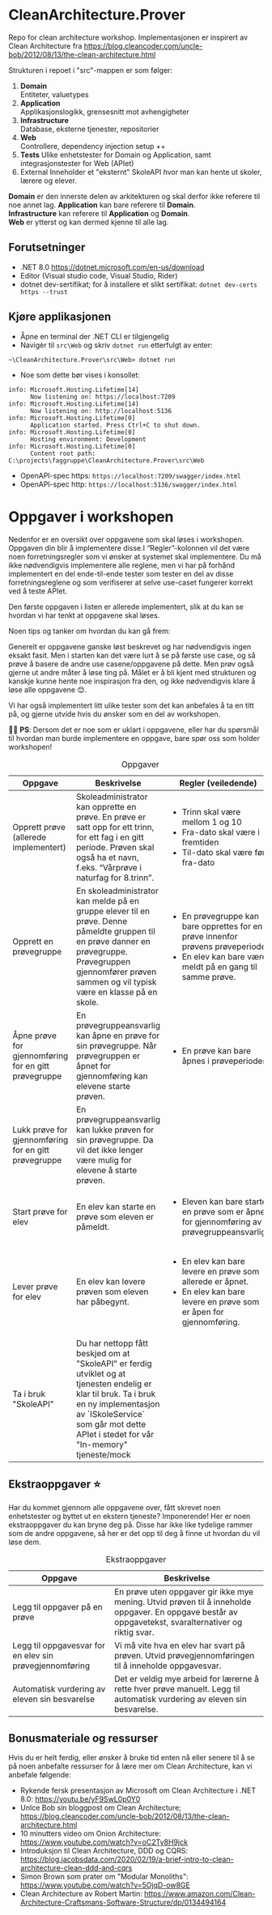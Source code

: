 # CleanArchitecture.Prover

Repo for clean architecture workshop.
Implementasjonen er inspirert av Clean Architecture fra https://blog.cleancoder.com/uncle-bob/2012/08/13/the-clean-architecture.html

Strukturen i repoet i "src"-mappen er som følger:

1. **Domain**  
   Entiteter, valuetypes
2. **Application**  
   Applikasjonslogikk, grensesnitt mot avhengigheter
3. **Infrastructure**  
   Database, eksterne tjenester, repositorier
4. **Web**  
   Controllere, dependency injection setup ++
5. **Tests**
   Ulike enhetstester for Domain og Application, samt integrasjonstester for Web (APIet)
6. External
   Inneholder et "eksternt" SkoleAPI hvor man kan hente ut skoler, lærere og elever.

**Domain** er den innerste delen av arkitekturen og skal derfor ikke referere til noe annet lag.
**Application** kan bare referere til **Domain**.  
**Infrastructure** kan referere til **Application** og **Domain**.  
**Web** er ytterst og kan dermed kjenne til alle lag.

## Forutsetninger

- .NET 8.0 https://dotnet.microsoft.com/en-us/download
- Editor (Visual studio code, Visual Studio, Rider)
- dotnet dev-sertifikat; for å installere et slikt sertifikat: `dotnet dev-certs https --trust`

## Kjøre applikasjonen

- Åpne en terminal der .NET CLI er tilgjengelig
- Navigèr til `src\Web` og skriv `dotnet run` etterfulgt av enter:

```
~\CleanArchitecture.Prover\src\Web> dotnet run
```

- Noe som dette bør vises i konsollet:

```
info: Microsoft.Hosting.Lifetime[14]
      Now listening on: https://localhost:7209
info: Microsoft.Hosting.Lifetime[14]
      Now listening on: http://localhost:5136
info: Microsoft.Hosting.Lifetime[0]
      Application started. Press Ctrl+C to shut down.
info: Microsoft.Hosting.Lifetime[0]
      Hosting environment: Development
info: Microsoft.Hosting.Lifetime[0]
      Content root path: C:\projects\faggruppe\CleanArchitecture.Prover\src\Web
```

- OpenAPI-spec https: `https://localhost:7209/swagger/index.html` 
- OpenAPI-spec http: `https://localhost:5136/swagger/index.html` 

# Oppgaver i workshopen
Nedenfor er en oversikt over oppgavene som skal løses i workshopen.
Oppgaven din blir å implementere disse.I “Regler”-kolonnen vil det være noen forretningsregler som vi ønsker at systemet skal implementere. 
Du må ikke nødvendigvis implementere alle reglene, men vi har på forhånd implementert en del ende-til-ende tester som tester en del av disse forretningsreglene og som verifiserer at selve use-caset fungerer korrekt ved å teste APIet.

Den første oppgaven i listen er allerede implementert, slik at du kan se hvordan vi har tenkt at oppgavene skal løses.

Noen tips og tanker om hvordan du kan gå frem:

Generelt er oppgavene ganske løst beskrevet og har nødvendigvis ingen eksakt fasit. Men i starten kan det være lurt å se på første use case, og så prøve å basere
de andre use casene/oppgavene på dette. Men prøv også gjerne ut andre måter å løse ting på. Målet er å bli kjent med strukturen og kanskje kunne hente noe inspirasjon fra den, og ikke nødvendigvis klare å løse alle oppgavene 😊.

Vi har også implementert litt ulike tester som det kan anbefales å ta en titt på, og gjerne utvide hvis du ønsker som en del av workshopen.

🙋‍♀️ **PS**: Dersom det er noe som er uklart i oppgavene, eller har du spørsmål til hvordan man burde implementere en oppgave, bare spør oss som holder workshopen!

<table>
  <caption>
    Oppgaver
  </caption>
  <thead>
    <tr>
      <th>Oppgave</th>
      <th>Beskrivelse</th>
      <th>Regler (veiledende)</th>
    </tr>
  </thead>
  <tbody>
    <tr>
      <td>Opprett prøve (allerede implementert)</td>
      <td>
        Skoleadministrator kan opprette en prøve. En prøve er satt opp for ett
        trinn, for ett fag i en gitt periode. Prøven skal også ha et navn,
        f.eks. “Vårprøve i naturfag for 8.trinn”.
      </td>
      <td>
        <ul>
          <li>Trinn skal være mellom 1 og 10</li>
          <li>Fra-dato skal være i fremtiden</li>
          <li>Til-dato skal være før fra-dato</li>
        </ul>
      </td>
    </tr>
    <tr>
      <td>Opprett en prøvegruppe</td>
      <td>
        En skoleadministrator kan melde på en gruppe elever til en prøve. Denne
        påmeldte gruppen til en prøve danner en prøvegruppe. Prøvegruppen
        gjennomfører prøven sammen og vil typisk være en klasse på en skole.
      </td>
      <td>
        <ul>
          <li>
            En prøvegruppe kan bare opprettes for en prøve innenfor prøvens
            prøveperiode.
          </li>
          <li>En elev kan bare være meldt på en gang til samme prøve.</li>
        </ul>
      </td>
    </tr>
    <tr>
      <td>Åpne prøve for gjennomføring for en gitt prøvegruppe</td>
      <td>
        En prøvegruppeansvarlig kan åpne en prøve for sin prøvegruppe. Når
        prøvegruppen er åpnet for gjennomføring kan elevene starte prøven.
      </td>
      <td>
         <ul>
            <li>En prøve kan bare åpnes i prøveperioden</li>
         </ul>
      </td>
    </tr>
    <tr>
      <td>Lukk prøve for gjennomføring for en gitt prøvegruppe</td>
      <td>
        En prøvegruppeansvarlig kan lukke prøven for sin prøvegruppe. Da vil det
        ikke lenger være mulig for elevene å starte prøven.
      </td>
      <td></td>
    </tr>
    <tr>
      <td>Start prøve for elev</td>
      <td>En elev kan starte en prøve som eleven er påmeldt.</td>
      <td>
         <ul>
            <li>Eleven kan bare starte en prøve som er åpnet for gjennomføring av prøvegruppeansvarlig.</li>
        </ul>
      </td>
    </tr>
    <tr>
      <td>Lever prøve for elev</td>
      <td>En elev kan levere prøven som eleven har påbegynt.</td>
      <td>
        <ul>
          <li>En elev kan bare levere en prøve som allerede er åpnet.</li>
          <li>
            En elev kan bare levere en prøve som er åpen for gjennomføring.
          </li>
        </ul>
      </td>
    </tr>
   <tr>
      <td>
         Ta i bruk "SkoleAPI"
      </td>
      <td>Du har nettopp fått beskjed om at "SkoleAPI" er ferdig utviklet og at tjenesten endelig er klar til bruk.
         Ta i bruk en ny implementasjon av `ISkoleService` som går mot dette APIet i stedet for vår "In-memory" tjeneste/mock</td>
      <td>
      </td>
    </tr>
  </tbody>
</table>

## Ekstraoppgaver ⭐️ 
Har du kommet gjennom alle oppgavene over, fått skrevet noen enhetstester og byttet ut en ekstern tjeneste? Imponerende! Her er noen ekstraoppgaver du kan bryne deg på. Disse har ikke like tydelige rammer som de andre oppgavene, så her er det opp til deg å finne ut hvordan du vil løse dem.


<table>
    <caption>Ekstraoppgaver</caption>
  <thead>
    <tr>
      <th>Oppgave</th>
      <th>Beskrivelse</th>
    </tr>
  </thead>
  <tbody>
    <tr>
      <td>Legg til oppgaver på en prøve</td>
      <td>
        En prøve uten oppgaver gir ikke mye mening. Utvid prøven til å inneholde
        oppgaver. En oppgave består av oppgavetekst, svaralternativer og riktig
        svar.
      </td>
    </tr>
    <tr>
        <td>Legg til oppgavesvar for en elev sin prøvegjennomføring</td>
        <td>
            Vi må vite hva en elev har svart på prøven. Utvid prøvegjennomføringen til å inneholde oppgavesvar.
        </td>
    </tr>
    <tr>
        <td>Automatisk vurdering av eleven sin besvarelse</td>
        <td>
            Det er veldig mye arbeid for lærerne å rette hver prøve manuelt. Legg til automatisk vurdering av eleven sin besvarelse.
        </td>
    </tr>
  </tbody>
</table>

## Bonusmateriale og ressurser

Hvis du er helt ferdig, eller ønsker å bruke tid enten nå eller senere til å se på noen anbefalte ressurser for å lære mer om Clean Architecture, kan vi anbefale følgende:

- Rykende fersk presentasjon av Microsoft om Clean Architecture i .NET 8.0: https://youtu.be/yF9SwL0p0Y0
- Unlce Bob sin bloggpost om Clean Architecture; https://blog.cleancoder.com/uncle-bob/2012/08/13/the-clean-architecture.html
- 10 minutters video om Onion Architecture: https://www.youtube.com/watch?v=oC2Ty8H9jck
- Introduksjon til Clean Architecture, DDD og CQRS: https://blog.jacobsdata.com/2020/02/19/a-brief-intro-to-clean-architecture-clean-ddd-and-cqrs
- Simon Brown som prater om "Modular Monoliths": https://www.youtube.com/watch?v=5OjqD-ow8GE
- Clean Architecture av Robert Martin: https://www.amazon.com/Clean-Architecture-Craftsmans-Software-Structure/dp/0134494164

